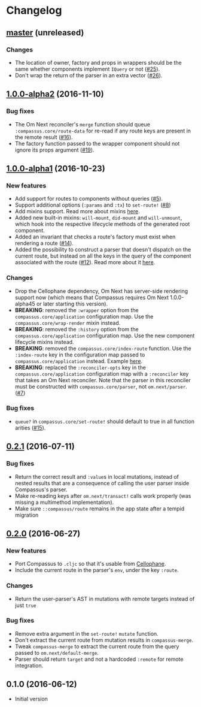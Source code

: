 # Changelog

## [master](https://github.com/anmonteiro/compassus/compare/1.0.0-alpha2...HEAD) (unreleased)

### Changes

- The location of owner, factory and props in wrappers should be the same whether
components implement `IQuery` or not ([#25](https://github.com/compassus/compassus/issues/25)).
- Don't wrap the return of the parser in an extra vector ([#26](https://github.com/compassus/compassus/pull/26)).

## [1.0.0-alpha2](https://github.com/anmonteiro/compassus/compare/1.0.0-alpha1...1.0.0-alpha2) (2016-11-10)

### Bug fixes

- The Om Next reconciler's `merge` function should queue `:compassus.core/route-data`
for re-read if any route keys are present in the remote result ([#16](https://github.com/compassus/compassus/issues/16)).
- The factory function passed to the wrapper component should not ignore its props argument
([#19](https://github.com/compassus/compassus/issues/19)).

## [1.0.0-alpha1](https://github.com/anmonteiro/compassus/compare/0.2.1...1.0.0-alpha1) (2016-10-23)

### New features

- Add support for routes to components without queries ([#5](https://github.com/compassus/compassus/issues/5)).
- Support additional options (`:params` and `:tx`) to `set-route!` ([#8](https://github.com/compassus/compassus/issues/8))
- Add mixins support. Read more about mixins [here](https://github.com/compassus/compassus/blob/master/README.md#mixins).
- Added new built-in mixins: `will-mount`, `did-mount` and `will-unmount`, which
hook into the respective lifecycle methods of the generated root component.
- Added an invariant that checks a route's factory must exist when rendering a route ([#14](https://github.com/compassus/compassus/issues/14)).
- Added the possibility to construct a parser that doesn't dispatch on the current
route, but instead on all the keys in the query of the component associated with
the route ([#12](https://github.com/compassus/compassus/issues/12)). Read more about
it [here](https://github.com/compassus/compassus/blob/master/README.md#implementing-the-parser).

### Changes

- Drop the Cellophane dependency, Om Next has server-side rendering support now (which
means that Compassus requires Om Next 1.0.0-alpha45 or later starting this version).
- **BREAKING**: removed the `:wrapper` option from the `compassus.core/application`
configuration map. Use the `compassus.core/wrap-render` mixin instead.
- **BREAKING**: removed the `:history` option from the `compassus.core/application`
configuration map. Use the new component lifecycle mixins instead.
- **BREAKING**: removed the `compassus.core/index-route` function. Use the `:index-route`
key in the configuration map passed to `compassus.core/application` instead. Example
[here](https://github.com/compassus/compassus#declaring-routes).
- **BREAKING**: replaced the `:reconciler-opts` key in the `compassus.core/application`
configuration map with a `:reconciler` key that takes an Om Next reconciler. Note
that the parser in this reconciler must be constructed with `compassus.core/parser`,
not `om.next/parser`. ([#7](https://github.com/compassus/compassus/issues/7))

### Bug fixes

- `queue?` in `compassus.core/set-route!` should default to true in all function arities ([#15](https://github.com/compassus/compassus/issues/15)).

## [0.2.1](https://github.com/anmonteiro/compassus/compare/0.2.0...0.2.1) (2016-07-11)

### Bug fixes

- Return the correct result and `:value`s in local mutations, instead of nested results that are a consequence of calling the user parser inside Compassus's parser.
- Make re-reading keys after `om.next/transact!` calls work properly (was missing a multimethod implementation).
- Make sure `::compassus/route` remains in the app state after a tempid migration

## [0.2.0](https://github.com/anmonteiro/compassus/compare/0.1.0...0.2.0) (2016-06-27)

### New features

- Port Compassus to `.cljc` so that it's usable from [Cellophane](https://github.com/ladderlife/cellophane).
- Include the current route in the parser's `env`, under the key `:route`.

### Changes

- Return the user-parser's AST in mutations with remote targets instead of just `true`

### Bug fixes

- Remove extra argument in the `set-route!` `mutate` function.
- Don't extract the current route from mutation results in `compassus-merge`.
- Tweak `compassus-merge` to extract the current route from the query passed to `om.next/default-merge`.
- Parser should return `target` and not a hardcoded `:remote` for remote integration.

## 0.1.0 (2016-06-12)

- Initial version

